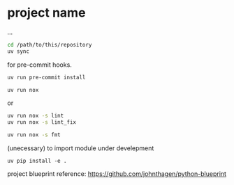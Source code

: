 # project name

...

```bash
cd /path/to/this/repository
uv sync
```

for pre-commit hooks.

```bash
uv run pre-commit install
```

```bash
uv run nox
```
or 
```bash
uv run nox -s lint
uv run nox -s lint_fix
```
```bash
uv run nox -s fmt
```

(unecessary) to import module under develepment 
```
uv pip install -e .
```


project blueprint reference:
https://github.com/johnthagen/python-blueprint

